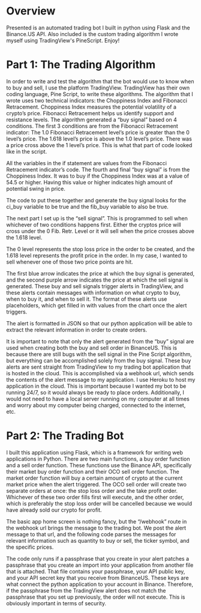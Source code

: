 # Overview
Presented is an automated trading bot I built in python using Flask and the Binance.US API. Also included is the custom trading algorithm I wrote myself using TradingView's PineScript. Enjoy!

# Part 1: The Trading Algorithm

In order to write and test the algorithm that the bot would use to know when to buy and sell, I use the platform TradingView. TradingView has their own coding language, Pine Script, to write these algorithms. The algorithm that I wrote uses two technical indicators: the Choppiness Index and Fibonacci Retracement. Choppiness Index measures the potential volatility of a crypto’s price. Fibonacci Retracement helps us identify support and resistance levels. The algorithm generated a “buy signal” based on 4 conditions. The first 3 conditions are from the Fibonacci Retracement indicator: 
The 1.0 Fibonacci Retracement level’s price is greater than the 0 level’s price. 
The 1.618 level’s price is above the 1.0 level’s price.
There was a price cross above the 1 level’s price.
This is what that part of code looked like in the script.

All the variables in the if statement are values from the Fibonacci Retracement indicator’s code. 
The fourth and final “buy signal” is from the Choppiness Index. It was to buy if the Choppiness Index was at a value of 54.5 or higher. Having this value or higher indicates high amount of potential swing in price.


The code to put these together and generate the buy signal looks for the ci_buy variable to be true and the fib_buy variable to also be true.

The next part I set up is the “sell signal”. This is programmed to sell when whichever of two conditions happens first. Either the cryptos price will cross under the 0 Fib. Retr. Level or it will sell when the price crosses above the 1.618 level.


The 0 level represents the stop loss price in the order to be created, and the 1.618 level represents the profit price in the order. In my case, I wanted to sell whenever one of those two price points are hit.

The first blue arrow indicates the price at which the buy signal is generated, and the second purple arrow indicates the price at which the sell signal is generated. These buy and sell signals trigger alerts in TradingView, and these alerts contain messages with information on what crypto to buy, when to buy it, and when to sell it. The format of these alerts use placeholders, which get filled in with values from the chart once the alert triggers.

The alert is formatted in JSON so that our python application will be able to extract the relevant information in order to create orders.

It is important to note that only the alert generated from the “buy” signal are used when creating both the buy and sell order in BinanceUS. This is because there are still bugs with the sell signal in the Pine Script algorithm, but everything can be accomplished solely from the buy signal. These buy alerts are sent straight from TradingView to my trading bot application that is hosted in the cloud. This is accomplished via a webhook url, which sends the contents of the alert message to my application. I use Heroku to host my application in the cloud. This is important because I wanted my bot to be running 24/7, so it would always be ready to place orders. Additionally, I would not need to have a local server running on my computer at all times and worry about my computer being charged, connected to the internet, etc.


# Part 2: The Trading Bot
I built this application using Flask, which is a framework for writing web applications in Python. There are two main functions, a buy order function and a sell order function. These functions use the Binance API, specifically their market buy order function and their OCO sell order function. The market order function will buy a certain amount of crypto at the current market price when the alert triggered. The OCO sell order will create two separate orders at once: the stop loss order and the take profit order. Whichever of these two order fills first will execute, and the other order, which is preferably the stop loss order will be cancelled because we would have already sold our crypto for profit.

The basic app home screen is nothing fancy, but the “/webhook” route in the webhook url brings the message to the trading bot. We post the alert message to that url, and the following code parses the messages for relevant information such as quantity to buy or sell, the ticker symbol, and the specific prices.

The code only runs if a passphrase that you create in your alert patches a passphrase that you create an import into your application from another file that is attached. That file contains your passphrase, your API public key, and your API secret key that you receive from BinanceUS. These keys are what connect the python application to your account in Binance. Therefore, if the passphrase from the TradingView alert does not match the passphrase that you set up previously, the order will not execute. This is obviously important in terms of security.

